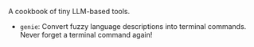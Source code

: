 A cookbook of tiny LLM-based tools.
- `genie`: Convert fuzzy language descriptions into terminal commands. Never forget a terminal command again!